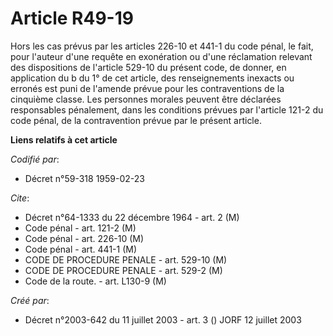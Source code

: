 # Article R49-19

Hors les cas prévus par les articles 226-10 et 441-1 du code pénal, le fait, pour l'auteur d'une requête en exonération ou
d'une réclamation relevant des dispositions de l'article 529-10 du présent code, de donner, en application du b du 1° de cet
article, des renseignements inexacts ou erronés est puni de l'amende prévue pour les contraventions de la cinquième classe.
Les personnes morales peuvent être déclarées responsables pénalement, dans les conditions prévues par l'article 121-2 du code
pénal, de la contravention prévue par le présent article.

**Liens relatifs à cet article**

_Codifié par_:

  - Décret n°59-318 1959-02-23

_Cite_:

  - Décret n°64-1333 du 22 décembre 1964 - art. 2 (M)
  - Code pénal - art. 121-2 (M)
  - Code pénal - art. 226-10 (M)
  - Code pénal - art. 441-1 (M)
  - CODE DE PROCEDURE PENALE - art. 529-10 (M)
  - CODE DE PROCEDURE PENALE - art. 529-2 (M)
  - Code de la route. - art. L130-9 (M)

_Créé par_:

  - Décret n°2003-642 du 11 juillet 2003 - art. 3 () JORF 12 juillet 2003
